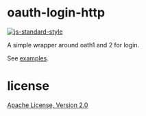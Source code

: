 # oauth-login-http

[![js-standard-style](https://cdn.rawgit.com/feross/standard/master/badge.svg)](https://github.com/feross/standard)

A simple wrapper around oath1 and 2 for login.

See [examples](/examples).

# license

[Apache License, Version 2.0](LICENSE)
